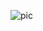 ![pic](https://user-images.githubusercontent.com/57244728/122398053-2cd84080-cf82-11eb-8baa-9da2807c0760.PNG)

